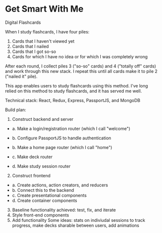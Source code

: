 # Get Smart With Me
Digital Flashcards

When I study flashcards, I have four piles: 
1. Cards that I haven't viewed yet 
2. Cards that I nailed 
3. Cards that I got so-so 
4. Cards for which I have no idea or for which I was completely wrong 

After each round, I collect piles 3 ("so-so" cards) and 4 ("totally off" cards) and work through this new stack. I repeat this until all cards make it to pile 2 ("nailed it" pile). 

This app enables users to study flashcards using this method. I've long relied on this method to study flashcards, and it has served me well. 

Technical stack: React, Redux, Express, PassportJS, and MongoDB 

Build plan: 
1. Construct backend and server

  - a. Make a login/registration router (which I call "welcome") 
  
  - b. Configure PassportJS to handle authentication
  
  - b. Make a home page router (which I call "home") 
  
  - c. Make deck router 
  
  - d. Make study session router 
  
2. Construct frontend 
  - a. Create actions, action creators, and reducers
  - b. Connect this to the backend 
  - c. Create presentational components 
  - d. Create container components 
3. Baseline functionality achieved: test, fix, and iterate 
4. Style front-end components 
5. Add functionality 
  Some ideas: stats on indiviudal sessions to track progress, make decks sharable between users, add animations 
